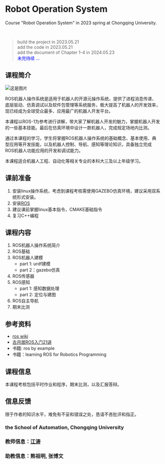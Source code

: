 # **Robot Operation System**
Course "Robot Operation System" in 2023 spring at Chongqing University.

<br>

> build the project in  2023.05.21  
> add the code in 2023.05.21  
> add the document of Chapter 1-4 in 2024.05.23  
> <span style="color:blue"> 未完待续 ...</span>


## 课程简介  
![这是图片](/material/ros_org.png "ROS logo")

ROS机器人操作系统是适用于机器人的开源元操作系统，提供了进程消息传递、底层驱动、仿真调试以及软件包管理等系统服务，极大提高了机器人的开发效率，现已经成为全球受众最多、应用最广的机器人开发平台。

本课程以ROS-1为参考进行讲解，带大家了解机器人开发的魅力，掌握机器人开发的一些基本技能。最后在仿真环境中设计一款机器人，完成规定场地内比测。

通过本课程的学习，学生将掌握ROS机器人操作系统的基础概念、基本使用、典型应用等开发技能，以及机器人控制、导航、感知等理论知识，具备独立完成ROS机器人功能应用的开发和调试能力。

本课程适合机器人工程、自动化等相关专业的本科大三及以上年级学习。

## 课前准备
1. 安装linux操作系统，考虑到课程考核需使用GAZEBO仿真环境，建议采用双系统形式安装。
2. 安装[ROS](http://wiki.ros.org/ROS/Installation)
3. 建议课前掌握linux基本指令，CMAKE基础指令
4. 复习C++编程

## 课程内容  
1. ROS机器人操作系统简介
2. ROS基础
3. ROS机器人建模
   - part 1: urdf建模
   - part 2：gazebo仿真
4. ROS传感器
5. ROS感知
   - part 1: 感知数据处理
   - part 2: 定位与建图
6. ROS自主导航
7. 期末比测

## 参考资料
- [ros wiki](http://wiki.ros.org/)
- [古月居ROS入门21讲](https://www.bilibili.com/video/BV1zt411G7Vn/?vd_source=c9bcb8c89e65b8e51a3b2d704ba1e6d6)
- 书籍: ros by example  
- 书籍：learning ROS for Robotics Programming  

## 课程信息
本课程考核包括平时作业和程序，期末比测，以及汇报答辩。  

## 信息反馈
限于作者的知识水平，难免有不妥和错误之处，恳请不吝批评和指正。   
### the School of Automation, Chongqing University  
### 教师信息：[江涛](https://github.com/panpanyunshi)
### 助教信息：熊祖明, 张博文
